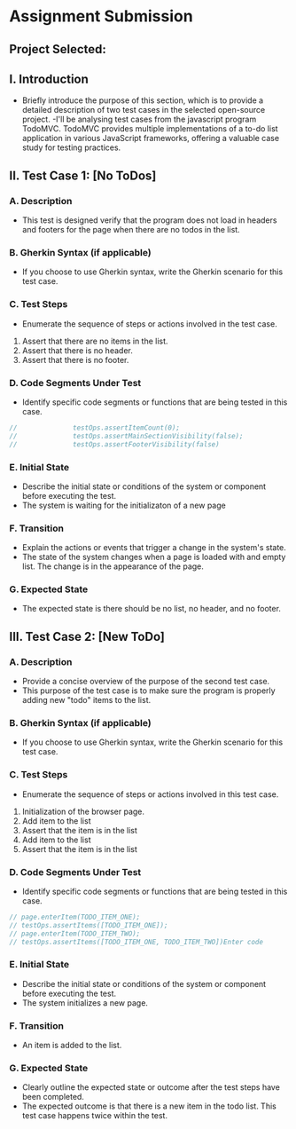 # Assignment Submission

## Project Selected: <Enter project name>

## I. Introduction
- Briefly introduce the purpose of this section, which is to provide a detailed description of two test cases in the selected open-source project.
-I'll be analysing test cases from the javascript program TodoMVC. TodoMVC provides multiple implementations of a to-do list application in various JavaScript frameworks, offering a valuable case study for testing practices.


## II. Test Case 1: [No ToDos]
### A. Description
- This test is designed verify that the program does not load in headers and footers for the page when there are no todos in the list.
### B. Gherkin Syntax (if applicable)
- If you choose to use Gherkin syntax, write the Gherkin scenario for this test case.
### C. Test Steps
- Enumerate the sequence of steps or actions involved in the test case.
1. Assert that there are no items in the list. 
2. Assert that there is no header.
3. Assert that there is no footer.
### D. Code Segments Under Test
- Identify specific code segments or functions that are being tested in this case.

```Java
//              testOps.assertItemCount(0);
//			    testOps.assertMainSectionVisibility(false);
//              testOps.assertFooterVisibility(false)
```
### E. Initial State
- Describe the initial state or conditions of the system or component before executing the test.
- The system is waiting for the initializaton of a new page
### F. Transition
- Explain the actions or events that trigger a change in the system's state.
- The state of the system changes when a page is loaded with and empty list. The change is in the appearance of the page.
### G. Expected State
- The expected state is there should be no list, no header, and no footer.

## III. Test Case 2: [New ToDo]
### A. Description
- Provide a concise overview of the purpose of the second test case.
- This purpose of the test case is to make sure the program is properly adding new "todo" items to the list.
### B. Gherkin Syntax (if applicable)
- If you choose to use Gherkin syntax, write the Gherkin scenario for this test case.
### C. Test Steps
- Enumerate the sequence of steps or actions involved in this test case.
1. Initialization of the browser page.
2. Add item to the list
3. Assert that the item is in the list
4. Add item to the list 
5. Assert that  the item is in the list
### D. Code Segments Under Test
- Identify specific code segments or functions that are being tested in this case.
```Java
// page.enterItem(TODO_ITEM_ONE);
// testOps.assertItems([TODO_ITEM_ONE]);
// page.enterItem(TODO_ITEM_TWO);
// testOps.assertItems([TODO_ITEM_ONE, TODO_ITEM_TWO])Enter code
```
### E. Initial State
- Describe the initial state or conditions of the system or component before executing the test.
- The system initializes a new page.
### F. Transition
- An item is added to the list.
### G. Expected State
- Clearly outline the expected state or outcome after the test steps have been completed.
- The expected outcome is that there is a new item in the todo list. This test case happens twice within the test.

